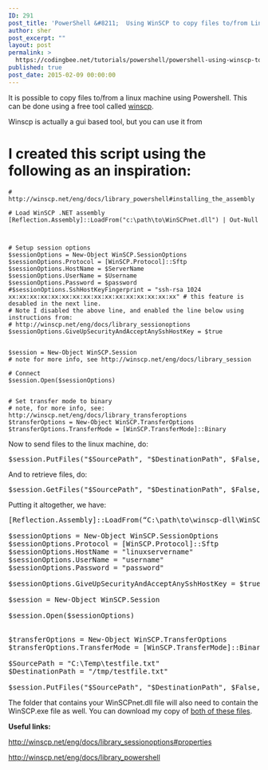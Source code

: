 ```yaml
---
ID: 291
post_title: 'PowerShell &#8211;  Using WinSCP to copy files to/from Linux machines'
author: sher
post_excerpt: ""
layout: post
permalink: >
  https://codingbee.net/tutorials/powershell/powershell-using-winscp-to-copy-files-tofrom-linux-machines
published: true
post_date: 2015-02-09 00:00:00
---
```

It is possible to copy files to/from a linux machine using Powershell. This can be done using a free tool called <a href="http://winscp.net/eng/index.php">winscp</a>. 

Winscp is actually a gui based tool, but you can use it from 




# I created this script using the following as an inspiration:
	# http://winscp.net/eng/docs/library_powershell#installing_the_assembly 
	
	# Load WinSCP .NET assembly
	[Reflection.Assembly]::LoadFrom("c:\path\to\WinSCPnet.dll") | Out-Null
	
	
	
	# Setup session options
	$sessionOptions = New-Object WinSCP.SessionOptions
	$sessionOptions.Protocol = [WinSCP.Protocol]::Sftp
	$sessionOptions.HostName = $ServerName
	$sessionOptions.UserName = $Username
	$sessionOptions.Password = $password
	#$sessionOptions.SshHostKeyFingerprint = "ssh-rsa 1024 xx:xx:xx:xx:xx:xx:xx:xx:xx:xx:xx:xx:xx:xx:xx:xx" # this feature is desabled in the next line. 
	# Note I disabled the above line, and enabled the line below using instructions from:
	# http://winscp.net/eng/docs/library_sessionoptions
	$sessionOptions.GiveUpSecurityAndAcceptAnySshHostKey = $true
	
	
	$session = New-Object WinSCP.Session
	# note for more info, see http://winscp.net/eng/docs/library_session
	
	# Connect
	$session.Open($sessionOptions)
	
	
	# Set transfer mode to binary
	# note, for more info, see:  http://winscp.net/eng/docs/library_transferoptions
	$transferOptions = New-Object WinSCP.TransferOptions
	$transferOptions.TransferMode = [WinSCP.TransferMode]::Binary



Now to send files to the linux machine, do:

<pre>
$session.PutFiles("$SourcePath", "$DestinationPath", $False, $transferOptions)
</pre>

And to retrieve files, do:

<pre>
$session.GetFiles("$SourcePath", "$DestinationPath", $False, $transferOptions)
</pre>


Putting it altogether, we have:


<pre>
[Reflection.Assembly]::LoadFrom(“C:\path\to\winscp-dll\WinSCPnet.dll”) | Out-Null

$sessionOptions = New-Object WinSCP.SessionOptions
$sessionOptions.Protocol = [WinSCP.Protocol]::Sftp
$sessionOptions.HostName = "linuxservername" 
$sessionOptions.UserName = "username"
$sessionOptions.Password = "password"

$sessionOptions.GiveUpSecurityAndAcceptAnySshHostKey = $true

$session = New-Object WinSCP.Session

$session.Open($sessionOptions)


$transferOptions = New-Object WinSCP.TransferOptions
$transferOptions.TransferMode = [WinSCP.TransferMode]::Binary

$SourcePath = "C:\Temp\testfile.txt"
$DestinationPath = "/tmp/testfile.txt"

$session.PutFiles("$SourcePath", "$DestinationPath", $False, $transferOptions)
</pre>

The folder that contains your WinSCPnet.dll file will also need to contain the WinSCP.exe file as well. You can download my copy of <a href="http://codingbee.net/wp-content/uploads/2015/02/winscp-dll.zip">both of these files</a>.  


<strong>Useful links:</strong>

http://winscp.net/eng/docs/library_sessionoptions#properties

http://winscp.net/eng/docs/library_powershell